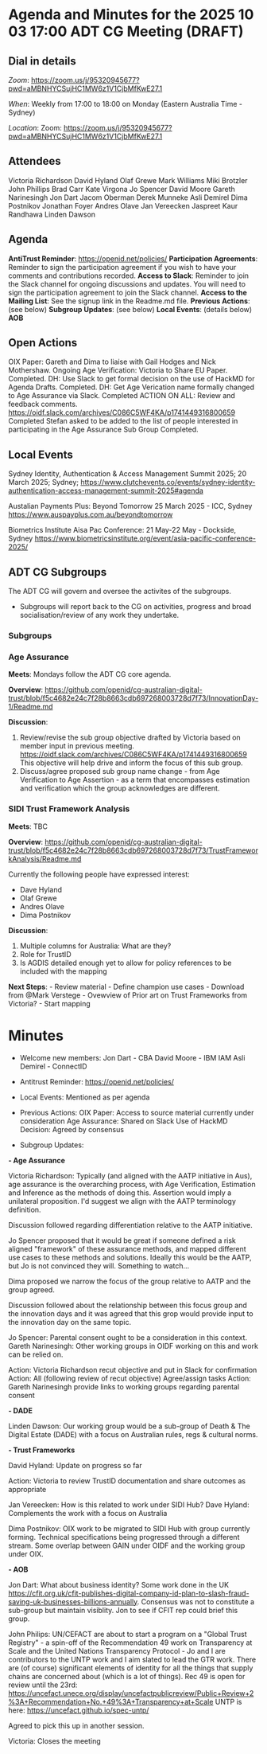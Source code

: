 # Agenda and Minutes for the 2025 10 03 17:00 ADT CG Meeting (DRAFT)

## Dial in details

*Zoom*: https://zoom.us/j/95320945677?pwd=aMBNHYCSujHC1MW6z1V1CjbMfKwE27.1

*When*: Weekly from 17:00 to 18:00 on Monday (Eastern Australia Time - Sydney)

*Location*: Zoom: https://zoom.us/j/95320945677?pwd=aMBNHYCSujHC1MW6z1V1CjbMfKwE27.1

## Attendees

Victoria Richardson
David Hyland
Olaf Grewe
Mark Williams
Miki Brotzler
John Phillips
Brad Carr
Kate Virgona
Jo Spencer
David Moore
Gareth Narinesingh
Jon Dart
Jacom Oberman
Derek Munneke
Asli Demirel
Dima Postnikov
Jonathan Foyer
Andres Olave
Jan Vereecken
Jaspreet Kaur Randhawa
Linden Dawson


## Agenda

**AntiTrust Reminder**: https://openid.net/policies/
**Participation Agreements**: Reminder to sign the participation agreement if you wish to have your comments and contributions recorded.
**Access to Slack**: Reminder to join the Slack channel for ongoing discussions and updates. You will need to sign the participation agreement to join the Slack channel.
**Access to the Mailing List**: See the signup link in the Readme.md file.
**Previous Actions**: (see below)
**Subgroup Updates**: (see below)
**Local Events**: (details below)
**AOB**

## Open Actions

OIX Paper: Gareth and Dima to liaise with Gail Hodges and Nick Mothershaw. Ongoing
Age Verification: Victoria to Share EU Paper. Completed.
DH: Use Slack to get formal decision on the use of HackMD for Agenda Drafts. Completed.
DH: Get Age Verication name formally changed to Age Assurance via Slack. Completed 
ACTION ON ALL: Review and feedback comments. https://oidf.slack.com/archives/C086C5WF4KA/p1741449316800659 Completed
Stefan asked to be added to the list of people interested in participating in the Age Assurance Sub Group Completed.
## Local Events

Sydney Identity, Authentication & Access Management Summit 2025; 20 March 2025; Sydney; https://www.clutchevents.co/events/sydney-identity-authentication-access-management-summit-2025#agenda

Austalian Payments Plus: Beyond Tomorrow 25 March 2025 - ICC, Sydney https://www.auspayplus.com.au/beyondtomorrow

Biometrics Institute Aisa Pac Conference: 21 May-22 May - Dockside, Sydney
https://www.biometricsinstitute.org/event/asia-pacific-conference-2025/


## ADT CG Subgroups

The ADT CG will govern and oversee the activites of the subgroups. 
- Subgroups will report back to the CG on activities, progress and broad socialisation/review of any work they undertake. 


### Subgroups
### Age Assurance

**Meets**: Mondays follow the ADT CG core agenda.

**Overview**: https://github.com/openid/cg-australian-digital-trust/blob/f5c4682e24c7f28b8663cdb697268003728d7f73/InnovationDay-1/Readme.md

**Discussion**: 
1. Review/revise the sub group objective drafted by Victoria based on member input in previous meeting.
https://oidf.slack.com/archives/C086C5WF4KA/p1741449316800659
This objective will help drive and inform the focus of this sub group.
2. Discuss/agree proposed sub group name change - from Age Verification to Age Assertion - as a term that encompasses estimation and verification which the group acknowledges are different.

### SIDI Trust Framework Analysis

**Meets**: TBC

**Overview**: https://github.com/openid/cg-australian-digital-trust/blob/f5c4682e24c7f28b8663cdb697268003728d7f73/TrustFrameworkAnalysis/Readme.md

Currently the following people have expressed interest:
- Dave Hyland
- Olaf Grewe
- Andres Olave
- Dima Postnikov
    
**Discussion**:

1. Multiple columns for Australia: What are they?
2. Role for TrustID
3. Is AGDIS detailed enough yet to allow for policy references to be included with the mapping
     
**Next Steps**: 
    - Review material
    - Define champion use cases
    - Download from @Mark Verstege
    - Ovewview of Prior art on Trust Frameworks from Victoria?
    - Start mapping

# Minutes
- Welcome new members:
Jon Dart - CBA
David Moore - IBM IAM
Asli Demirel - ConnectID

- Antitrust Reminder: https://openid.net/policies/

- Local Events:
Mentioned as per agenda

- Previous Actions:
OIX Paper: Access to source material currently under consideration
Age Assurance: Shared on Slack
Use of HackMD Decision: Agreed by consensus

- Subgroup Updates:

**- Age Assurance**

Victoria Richardson: Typically (and aligned with the AATP initiative in Aus), age assurance is the overarching process, with Age Verification, Estimation and Inference as the methods of doing this. Assertion would imply a unilateral proposition. I'd suggest we align with the AATP terminology definition.

Discussion followed regarding differentiation relative to the AATP initiative.

Jo Spencer proposed that it would be great if someone defined a risk aligned "framework" of these assurance methods, and mapped different use cases to these methods and solutions. Ideally this would be the AATP, but Jo is  not convinced they will. Something to watch…

Dima proposed we narrow the focus of the group relative to AATP and the group agreed. 

Discussion followed about the relationship between this focus group and the innovation days and it was agreed that this grop would provide input to the innovation day on the same topic.


Jo Spencer: Parental consent ought to be a consideration in this context.
Gareth Narinesingh: Other working groups in OIDF working on this and work can be relied on.

Action: Victoria Richardson recut objective and put in Slack for confirmation
Action: All (following review of recut objective) Agree/assign tasks
Action: Gareth Narinesingh provide links to working groups regarding parental consent

**- DADE**

Linden Dawson: Our working group would be a sub-group of Death & The Digital Estate (DADE) with a focus on Australian rules, regs & cultural norms.

**- Trust Frameworks**

David Hyland: Update on progress so far

Action: Victoria to review TrustID documentation and share outcomes as appropriate

Jan Vereecken: How is this related to work under SIDI Hub? Dave Hyland: Complements the work with a focus on Australia

Dima Postnikov: OIX work to be migrated to SIDI Hub with group currently forming. Technical specifications being progressed through a different stream. Some overlap between GAIN under OIDF and the working group under OIX.

**- AOB**

Jon Dart: What about business identity? Some work done in the UK https://cfit.org.uk/cfit-publishes-digital-company-id-plan-to-slash-fraud-saving-uk-businesses-billions-annually. Consensus was not to constitute a sub-group but maintain visiblity. Jon to see if CFIT rep could brief this group.


John Philips: UN/CEFACT are about to start a program on a "Global Trust Registry" - a spin-off of the Recommendation 49 work on Transparency at Scale and the United Nations Transparency Protocol - Jo and I are contributors to the UNTP work and I aim slated to lead the GTR work. There are (of course) significant elements of identity for all the things that supply chains are concerned about (which is a lot of things).
Rec 49 is open for review until the 23rd: https://uncefact.unece.org/display/uncefactpublicreview/Public+Review+2%3A+Recommendation+No.+49%3A+Transparency+at+Scale
UNTP is here: https://uncefact.github.io/spec-untp/

Agreed to pick this up in another session.

Victoria: Closes the meeting

